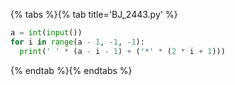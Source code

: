 {% tabs %}{% tab title='BJ_2443.py' %}

```py
a = int(input())
for i in range(a - 1, -1, -1):
  print(' ' * (a - i - 1) + ('*' * (2 * i + 1)))
```

{% endtab %}{% endtabs %}
